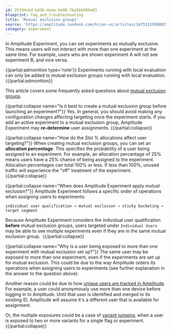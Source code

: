 ```yaml
---
id: 257d4cbd-b83b-4aee-be98-7ba5bb509e83
blueprint: faq_and_troubleshooting
title: 'Mutual exclusion groups'
source: 'https://amplitude.zendesk.com/hc/en-us/articles/14753159500827'
category: experiment
---
```

In Amplitude Experiment, you can set experiments as mutually exclusive. This means users will not interact with more than one experiment at the same time. For example, users who are shown experiment A will not see experiment B, and vice versa. 

{{partial:admonition type='note'}}
 Experiments running with local evaluation can only be added to mutual exclusion groups running with local evaluation.
{{/partial:admonition}}

This article covers some frequently asked questions about [mutual exclusion groups](/docs/experiment/advanced-techniques/mutually-exclusive-experiments).


{{partial:collapse name="Is it best to create a mutual exclusion group before launching an experiment?"}}
Yes. In general, you should avoid making any configuration changes affecting targeting once the experiment starts. If you add an active experiment to a mutual exclusion group, Amplitude Experiment may **re-determine** user assignments.
{{/partial:collapse}}


{{partial:collapse name="How do the *Slot %* allocations affect user targeting?"}}
When creating mutual exclusion groups, you can set an **allocation percentage**. This specifies the probability of a user being assigned to an experiment. For example, an allocation percentage of 25% means users have a 25% chance of being assigned to the experiment. Allocation percentages can total 100% or less. If less than 100%, unused traffic will experience the "off" treatment of the experiment.
{{/partial:collapse}}

{{partial:collapse name="When does Amplitude Experiment apply mutual exclusion?"}}
Amplitude Experiment follows a specific order of operations when assigning users to experiments:

`individual user qualification → mutual exclusion → sticky bucketing → target
 segment`

Because Amplitude Experiment considers the individual user qualification **before** mutual exclusion groups, users targeted under `Individual
 Users` may be able to see multiple experiments even if they are in the same mutual exclusion group. 
{{/partial:collapse}}


{{partial:collapse name="Why is a user being exposed to more than one experiment with mutual exclusion set up?"}}
The same user may be exposed to more than one experiment, even if the experiments are set up for mutual exclusion. This could be due to the way Amplitude orders its operations when assigning users to experiments (see further explanation in the answer to the question above).

Another reason could be due to how [unique users are tracked in Amplitude](/docs/cdp/sources/instrument-track-unique-users). For example, a user could anonymously use more than one device before logging in to Amplitude. Until that user is identified and merged to its existing ID, Amplitude will assume it's a different user that is available for assignment.

Or, the multiple exposures could be a case of [variant jumping](/docs/experiment/troubleshooting/variant-jumping), when a user is exposed to two or more variants for a single flag or experiment.
{{/partial:collapse}}